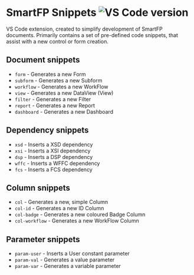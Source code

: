 # SmartFP Snippets ![VS Code version](https://img.shields.io/badge/VS%20Code-1.64.0%2B-blue?style=flat-square)

VS Code extension, created to simplify development of SmartFP documents. Primarily contains a set of pre-defined code snippets, that assist with a new control or form creation.

## Document snippets

- `form` - Generates a new Form
- `subform` - Generates a new Subform
- `workflow` - Generates a new WorkFlow
- `view` - Generates a new DataView (View)
- `filter` - Generates a new Filter
- `report` - Generates a new Report
- `dashboard` - Generates a new Dashboard

## Dependency snippets

- `xsd` - Inserts a XSD dependency
- `xsi` - Inserts a XSI dependency
- `dsp` - Inserts a DSP dependency
- `wffc` - Inserts a WFFC dependency
- `fcs` - Inserts a FCS dependency

## Column snippets

- `col` - Generates a new, simple Column
- `col-id` - Generates a new ID Column
- `col-badge` - Generates a new coloured Badge Column
- `col-workflow` - Generates a new WorkFlow Column

## Parameter snippets

- `param-user` - Inserts a User constant parameter
- `param-val` - Generates a value parameter
- `param-var` - Generates a variable parameter